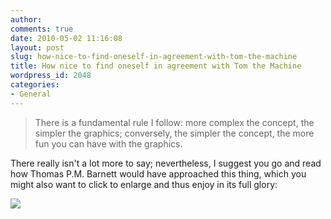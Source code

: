 ```yaml
---
author:
comments: true
date: 2010-05-02 11:16:08
layout: post
slug: how-nice-to-find-oneself-in-agreement-with-tom-the-machine
title: How nice to find oneself in agreement with Tom the Machine
wordpress_id: 2048
categories:
- General
---
```


> There is a fundamental rule I follow: more complex the concept, the simpler the graphics; conversely, the simpler the concept, the more fun you can have with the graphics. 

There really isn't a lot more to say; nevertheless, I suggest you go and read how Thomas P.M. Barnett would have approached this thing, which you might also want to click to enlarge and thus enjoy in its full glory:

[![](/uploads/2010/05/article-0-09562375000005DC-283_964x699-413x300.jpg)](/uploads/2010/05/article-0-09562375000005DC-283_964x699.jpg)


